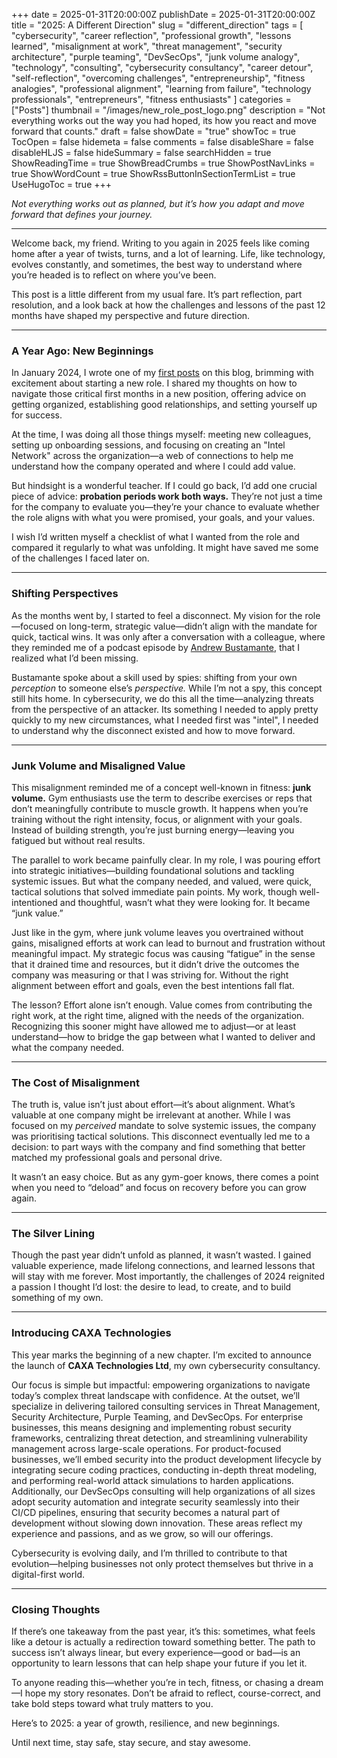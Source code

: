+++
date = 2025-01-31T20:00:00Z
publishDate = 2025-01-31T20:00:00Z
title = "2025: A Different Direction"
slug = "different_direction"
tags = [
  "cybersecurity",
  "career reflection",
  "professional growth",
  "lessons learned",
  "misalignment at work",
  "threat management",
  "security architecture",
  "purple teaming",
  "DevSecOps",
  "junk volume analogy",
  "technology",
  "consulting",
  "cybersecurity consultancy",
  "career detour",
  "self-reflection",
  "overcoming challenges",
  "entrepreneurship",
  "fitness analogies",
  "professional alignment",
  "learning from failure",
  "technology professionals",
  "entrepreneurs",
  "fitness enthusiasts"
]
categories = ["Posts"]
thumbnail = "/images/new_role_post_logo.png"
description = "Not everything works out the way you had hoped, its how you react and move forward that counts."
draft = false
showDate = "true"
showToc = true
TocOpen = false
hidemeta = false
comments = false
disableShare = false
disableHLJS = false
hideSummary = false
searchHidden = true
ShowReadingTime = true
ShowBreadCrumbs = true
ShowPostNavLinks = true
ShowWordCount = true
ShowRssButtonInSectionTermList = true
UseHugoToc = true
+++

*Not everything works out as planned, but it’s how you adapt and move forward that defines your journey.*

---

Welcome back, my friend. Writing to you again in 2025 feels like coming home after a year of twists, turns, and a lot of learning. Life, like technology, evolves constantly, and sometimes, the best way to understand where you’re headed is to reflect on where you’ve been.

This post is a little different from my usual fare. It’s part reflection, part resolution, and a look back at how the challenges and lessons of the past 12 months have shaped my perspective and future direction.

---

### A Year Ago: New Beginnings

In January 2024, I wrote one of my [first posts](https://chrisclarkson.org/posts/new_beginnings/) on this blog, brimming with excitement about starting a new role. I shared my thoughts on how to navigate those critical first months in a new position, offering advice on getting organized, establishing good relationships, and setting yourself up for success.

At the time, I was doing all those things myself: meeting new colleagues, setting up onboarding sessions, and focusing on creating an "Intel Network" across the organization—a web of connections to help me understand how the company operated and where I could add value.

But hindsight is a wonderful teacher. If I could go back, I’d add one crucial piece of advice: **probation periods work both ways.** They’re not just a time for the company to evaluate you—they’re your chance to evaluate whether the role aligns with what you were promised, your goals, and your values.

I wish I’d written myself a checklist of what I wanted from the role and compared it regularly to what was unfolding. It might have saved me some of the challenges I faced later on.

---

### Shifting Perspectives

As the months went by, I started to feel a disconnect. My vision for the role—focused on long-term, strategic value—didn’t align with the mandate for quick, tactical wins. It was only after a conversation with a colleague, where they reminded me of a podcast episode by [Andrew Bustamante](https://everydayspy.com), that I realized what I’d been missing.

Bustamante spoke about a skill used by spies: shifting from your own *perception* to someone else’s *perspective.* While I’m not a spy, this concept still hits home. In cybersecurity, we do this all the time—analyzing threats from the perspective of an attacker. Its something I needed to apply pretty quickly to my new circumstances, what I needed first was "intel", I needed to understand why the disconnect existed and how to move forward.

---

### Junk Volume and Misaligned Value

This misalignment reminded me of a concept well-known in fitness: **junk volume.** Gym enthusiasts use the term to describe exercises or reps that don’t meaningfully contribute to muscle growth. It happens when you’re training without the right intensity, focus, or alignment with your goals. Instead of building strength, you’re just burning energy—leaving you fatigued but without real results.

The parallel to work became painfully clear. In my role, I was pouring effort into strategic initiatives—building foundational solutions and tackling systemic issues. But what the company needed, and valued, were quick, tactical solutions that solved immediate pain points. My work, though well-intentioned and thoughtful, wasn’t what they were looking for. It became “junk value.”

Just like in the gym, where junk volume leaves you overtrained without gains, misaligned efforts at work can lead to burnout and frustration without meaningful impact. My strategic focus was causing “fatigue” in the sense that it drained time and resources, but it didn’t drive the outcomes the company was measuring or that I was striving for. Without the right alignment between effort and goals, even the best intentions fall flat.

The lesson? Effort alone isn’t enough. Value comes from contributing the right work, at the right time, aligned with the needs of the organization. Recognizing this sooner might have allowed me to adjust—or at least understand—how to bridge the gap between what I wanted to deliver and what the company needed.

---

### The Cost of Misalignment

The truth is, value isn’t just about effort—it’s about alignment. What’s valuable at one company might be irrelevant at another. While I was focused on my *perceived* mandate to solve systemic issues, the company was prioritising tactical solutions. This disconnect eventually led me to a decision: to part ways with the company and find something that better matched my professional goals and personal drive.

It wasn’t an easy choice. But as any gym-goer knows, there comes a point when you need to “deload” and focus on recovery before you can grow again.

---

### The Silver Lining

Though the past year didn’t unfold as planned, it wasn’t wasted. I gained valuable experience, made lifelong connections, and learned lessons that will stay with me forever. Most importantly, the challenges of 2024 reignited a passion I thought I’d lost: the desire to lead, to create, and to build something of my own.

---

### Introducing CAXA Technologies

This year marks the beginning of a new chapter. I’m excited to announce the launch of **CAXA Technologies Ltd**, my own cybersecurity consultancy.

Our focus is simple but impactful: empowering organizations to navigate today’s complex threat landscape with confidence. At the outset, we’ll specialize in delivering tailored consulting services in Threat Management, Security Architecture, Purple Teaming, and DevSecOps. For enterprise businesses, this means designing and implementing robust security frameworks, centralizing threat detection, and streamlining vulnerability management across large-scale operations. For product-focused businesses, we’ll embed security into the product development lifecycle by integrating secure coding practices, conducting in-depth threat modeling, and performing real-world attack simulations to harden applications. Additionally, our DevSecOps consulting will help organizations of all sizes adopt security automation and integrate security seamlessly into their CI/CD pipelines, ensuring that security becomes a natural part of development without slowing down innovation. These areas reflect my experience and passions, and as we grow, so will our offerings.

Cybersecurity is evolving daily, and I’m thrilled to contribute to that evolution—helping businesses not only protect themselves but thrive in a digital-first world.

---

### Closing Thoughts

If there’s one takeaway from the past year, it’s this: sometimes, what feels like a detour is actually a redirection toward something better. The path to success isn’t always linear, but every experience—good or bad—is an opportunity to learn lessons that can help shape your future if you let it.

To anyone reading this—whether you’re in tech, fitness, or chasing a dream—I hope my story resonates. Don’t be afraid to reflect, course-correct, and take bold steps toward what truly matters to you.

Here’s to 2025: a year of growth, resilience, and new beginnings.

Until next time, stay safe, stay secure, and stay awesome.
